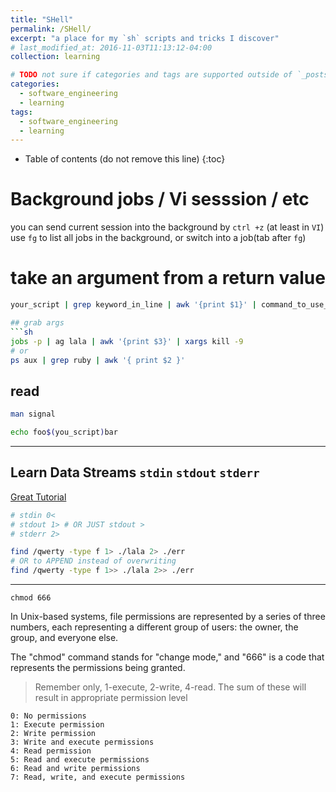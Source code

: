 ```yaml
---
title: "SHell"
permalink: /SHell/
excerpt: "a place for my `sh` scripts and tricks I discover"
# last_modified_at: 2016-11-03T11:13:12-04:00
collection: learning

# TODO not sure if categories and tags are supported outside of `_posts` dir
categories:
  - software_engineering
  - learning
tags:
  - software_engineering
  - learning
---
```


* Table of contents (do not remove this line)
{:toc}
# Background jobs / Vi sesssion / etc

you can send current session into the background by `ctrl +z` (at least in `VI`)
use `fg` to list all jobs in the background, or switch into a job(tab after `fg`)

# take an argument from a return value

```sh
your_script | grep keyword_in_line | awk '{print $1}' | command_to_use_return_value_from_the_previous_step

## grab args
```sh
jobs -p | ag lala | awk '{print $3}' | xargs kill -9
# or
ps aux | grep ruby | awk '{ print $2 }'
```

## read 
```sh
man signal
```


```sh
echo foo$(you_script)bar
```

---

## Learn Data Streams `stdin` `stdout` `stderr`

[Great Tutorial](https://www.youtube.com/watch?app=desktop&v=zMKacHGuIHI)

```sh
# stdin 0<
# stdout 1> # OR JUST stdout >
# stderr 2>
```

```sh
find /qwerty -type f 1> ./lala 2> ./err
# OR to APPEND instead of overwriting
find /qwerty -type f 1>> ./lala 2>> ./err
```

---

```
chmod 666
```

In Unix-based systems, file permissions are represented by a series of three numbers, each representing a different group of users: the owner, the group, and everyone else. 

The "chmod" command stands for "change mode," and "666" is a code that represents the permissions being granted.

> Remember only, 1-execute, 2-write, 4-read. The sum of these will result in appropriate permission level

    0: No permissions
    1: Execute permission
    2: Write permission
    3: Write and execute permissions
    4: Read permission
    5: Read and execute permissions
    6: Read and write permissions
    7: Read, write, and execute permissions
